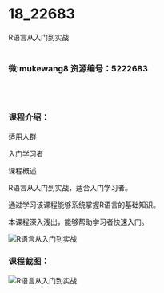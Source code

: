# 18_22683
R语言从入门到实战
<br/></br>
<h3>微:mukewang8 资源编号：5222683</h3>
<br/></br>
<h3>课程介绍：</h3>
<p>适用人群</p>
<p>入门学习者</p>
<p>课程概述</p>
<p><a title="查看与 R语言 相关的文章" target="_blank">R语言</a>从入门到实战，适合入门学习者。</p>
<p>通过学习该课程能够系统掌握<a title="查看与 R语言 相关的文章" target="_blank">R语言</a>的基础知识。</p>
<p>本课程深入浅出，能够帮助学习者快速入门。</p>
<p><img src="https://www.ko996.com/wp-content/uploads/img/2022/02/1-9-300x237.png" alt="R语言从入门到实战"></p>
<div class="info-desc">
<h3>课程截图：</h3>
<p><img src="https://www.ko996.com/wp-content/uploads/img/2022/02/2-8.png" alt="R语言从入门到实战"></p>


			
</div>
